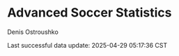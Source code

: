 # Advanced Soccer Statistics
Denis Ostroushko

<!-- gfm -->

Last successful data update: 2025-04-29 05:17:36 CST
